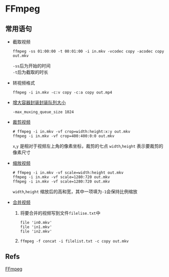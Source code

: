 # FFmpeg

## 常用语句

* 截取视频

  ```text
  ffmpeg -ss 01:00:00 -t 00:01:00 -i in.mkv -vcodec copy -acodec copy out.mkv
  ```

  `-ss`后为开始的时间  
  `-t`后为截取的时长

* 转视频格式

  ```text
  ffmpeg -i in.mkv -c:v copy -c:a copy out.mp4
  ```

* [增大容器封装封装队列大小](https://blog.csdn.net/noahsun1024/article/details/80875460)

  ```text
  -max_muxing_queue_size 1024
  ```

* [裁剪视频](https://amoskong.wordpress.com/2014/09/29/%E8%BD%AC-%E4%BD%BF%E7%94%A8-ffmpeg-%E7%BC%A9%E6%94%BE%E3%80%81%E8%A3%81%E5%89%AA%E3%80%81%E5%89%AA%E8%BE%91%E8%A7%86%E9%A2%91/)

    ```
    # ffmpeg -i in.mkv -vf crop=width:height:x:y out.mkv
    ffmpeg -i in.mkv -vf crop=400:400:0:0 out.mkv
    ```
    `x`,`y` 是相对于视频左上角的像素坐标，裁剪的七点
    `width`,`height` 表示要裁剪的像素尺寸

* [缩放视频](https://amoskong.wordpress.com/2014/09/29/%E8%BD%AC-%E4%BD%BF%E7%94%A8-ffmpeg-%E7%BC%A9%E6%94%BE%E3%80%81%E8%A3%81%E5%89%AA%E3%80%81%E5%89%AA%E8%BE%91%E8%A7%86%E9%A2%91/)

    ```
    # ffmpeg -i in.mkv -vf scale=width:height out.mkv
    ffmpeg -i in.mkv -vf scale=1280:720 out.mkv
    ffmpeg -i in.mkv -vf scale=1280:720 out.mkv
    ```
    `width`,`height` 缩放后的高和宽，其中一项填为`-1`会保持比例缩放

* [合并视频](https://www.jianshu.com/p/a9bccc12229b)
    1. 将要合并的视频写到文件`filelise.txt`中

        ```
        file 'in0.mkv'
        file 'in1.mkv'
        file 'in2.mkv'
        ```
    1. 
        ```
        ffmpeg -f concat -i filelist.txt -c copy out.mkv
        ```

## Refs

[FFmpeg](https://ffmpeg.org/)

